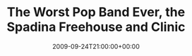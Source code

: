 ---
templateKey: event
guid: 0894fcab-6eab-11ea-99c5-002590d1d1b0
date: 2009-09-24T21:00:00+00:00
eventTime: '9pm'
title: The Worst Pop Band Ever, the Spadina Freehouse and Clinic
artist: The Worst Pop Band Ever
city: Saskatoon
venue: the Spadina Freehouse and Clinic
group: The Worst Pop Band Ever
---
